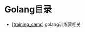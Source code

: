 # Golang目录

- [[training_camp]] golang训练营相关

[//begin]: # "Autogenerated link references for markdown compatibility"
[training_camp]: training_camp "training_camp"
[//end]: # "Autogenerated link references"